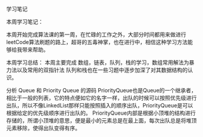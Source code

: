 学习笔记

本周学习笔记：

本周开始完成算法课的第一周，在忙碌的工作之外，大部分时间都用来做进行leetCode算法刷题的路上，超哥的五毒神掌，也在进行中，相信这种学习方法能够给我带来帮助。

本周学习总结：
本周主要完成 数组，链表，队列，栈的学习，数组常用解法为暴力法以及常用的双指针法
队列和栈也在一些习题中逐步加深了对其数据结构的认识。


分析 Queue 和 Priority Queue 的源码
PriorityQueue也是Queue的一个继承者，相比于一般的列表，它的特点便如它的名字一样，出队的时候可以按照优先级进行出队，所以不像LinkedList那样只能按照插入的顺序出队，PriorityQueue是可以根据给定的优先级顺序进行出队的。
PriorityQueue内部是根据小顶堆的结构进行存储的，所谓小顶堆的意思，便是最小的元素总是在最上面，每次出队总是将堆顶元素移除，使得出队变得有序。
